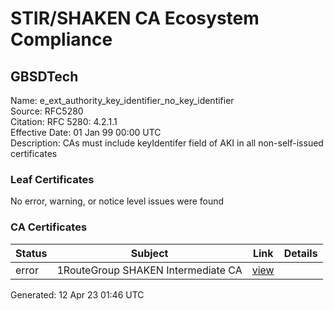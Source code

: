 # STIR/SHAKEN CA Ecosystem Compliance

## GBSDTech

Name: e_ext_authority_key_identifier_no_key_identifier\
Source: RFC5280\
Citation: RFC 5280: 4.2.1.1\
Effective Date: 01 Jan 99 00:00 UTC\
Description: CAs must include keyIdentifer field of AKI in all non-self-issued certificates

### Leaf Certificates

No error, warning, or notice level issues were found

### CA Certificates

| Status | Subject | Link | Details |
|--------|---------|------|---------|
| error | 1RouteGroup SHAKEN Intermediate CA | [view](../../CERTS/99e9a67644a30ebc33ecc9aa8df6335524d49a4691164e357c5d2406b58a578e/README.md) |  |


Generated: 12 Apr 23 01:46 UTC